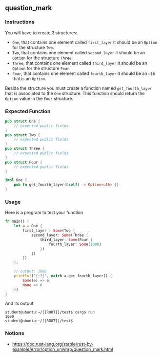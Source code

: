 ## question_mark

### Instructions

You will have to create 3 structures:

- `One`, that contains one element called `first_layer` it should be an `Option` for the structure `Two`.
- `Two`, that contains one element called `second_layer` it should be an `Option` for the structure `Three`.
- `Three`, that contains one element called `third_layer` it should be an `Option` for the structure `Four`.
- `Four`, that contains one element called `fourth_layer` it should be an `u16` that is an `Option`.

Beside the structure you must create a function named `get_fourth_layer` that is associated to the `One` structure.
This function should return the `Option` value in the `Four` structure.

### Expected Function

```rust
pub struct One {
    // expected public fields
}
pub struct Two {
    // expected public fields
}
pub struct Three {
    // expected public fields
}
pub struct Four {
    // expected public fields
}

impl One {
    pub fn get_fourth_layer(&self) -> Option<u16> {}
}
```

### Usage

Here is a program to test your function

```rust
fn main() {
    let a = One {
        first_layer : Some(Two {
            second_layer: Some(Three {
                third_layer: Some(Four {
                    fourth_layer: Some(1000)
                })
            })
        })
    };

    // output: 1000
    println!("{:?}", match a.get_fourth_layer() {
        Some(e) => e,
        None => 0
    })
}
```

And its output:

```console
student@ubuntu:~/[[ROOT]]/test$ cargo run
1000
student@ubuntu:~/[[ROOT]]/test$
```

### Notions

- https://doc.rust-lang.org/stable/rust-by-example/error/option_unwrap/question_mark.html
